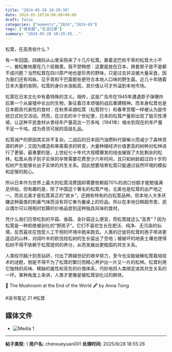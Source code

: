 ```yaml
---
title: "2024-05-20 10:29:38"
date: 2024-05-20T10:00:00+08:00
draft: false
categories: ["moments","2024","2024-05"]
tags: ["朋友圈","生活记录"]
summary: "2024-05-20 10:29:38..."
---
```


松茸，在高贵些什么？

有一年回国，四姨妈从山里采购来了十几斤松茸。裹着泥巴和干草的松茸大小不一，被松散地塞在几个纸箱里。我不禁畅想：这要是放在日本，换套房子是不是都不成问题？当然松茸在四川原产地也是珍贵的野味，只是过去并没被大量采食，因为我们还有鸡枞、见手青和干巴菌那些更符合本地人口味的野生菌。近几十年随着日本大量的收购，松茸的身价水涨船高，其价值认可才外溢到本地市场。

松茸在日本文化中有着特殊的含义。相传，这是广岛市在1945年遭遇原子弹爆炸后第一个从废墟中长出的生物，象征着日本顽强的战后重建精神。而本身松茸也是日本颇具代表性的食材：在秋季采摘松茸（松茸狩り）和春季赏樱一样被认为是传统日式社交活动。然而，在过去的半个世纪里，日本的松茸产量却出现了毁灭性滑坡，让这种平民食材从曾经年产量高达一万多吨（1941年）缩水到现在的年产量不足一千吨，成为奇货可居的高级礼品。

松茸减产的原因其实并不复杂。二战后的日本因汽油燃料代替柴火而减少了森林资源的养护；又因为建造和审美需求的转变，大量种植经济价值更高的树种对松林进行了更替。最重要的是，上世纪七十年代大规模爆发的线虫摧毁了大批剩余的松林。松茸从孢子到子实体的孕育需要花费至少六年时间，且只和树龄超过四十岁的松树产生能够长出子实体的共生关系。因此想要培育松茸只能通过自然环境的模拟和足够的耐心。

所以日本作为世界上最大的松茸消费国却需要依赖超70%的进口份额才能勉强满足供给。但有趣的是，除了中国这个著名的松茸产地，北美也是松茸的出产地之一。而且北美才是松茸真正的“故乡”，还拥有特有的白松茸品种。但本地人大多厌嫌这种菌类的刺鼻气味而没有将它奉为餐桌上的珍品。所以在本地日韩超市里，民众偶尔可以用相对划算的价格品尝到这种独具风味的食材。

凭什么我们日常吃到的平菇、香菇、金针菇这么便宜，而松茸就这么“高贵”？因为松茸是一种拒绝被驯化的“野孩子”。它们不喜欢生长在肥沃、纯净、无污染的仙境，反而喜欢在饱受人工干预的环境中跑来跑去。人类的迁徙将松茸的孢子带进更遥远的山林，对阔叶木的砍伐给松树的生长留出了空地；被破坏的地表土壤也使得松树不得不依赖于松茸提供的养分，从而发展出更稳固的共生关系。

人类绞尽脑汁刻苦钻研，付出了跨越世纪的艰辛努力，至今也没能破解松茸栽培技术的谜题，倒是不得不为了松茸的繁衍而精心养护出一片又一片的松林。松茸利用它独特的风味、稀缺的属性和背负的价值体系，巧妙地将人类绑定进其共生关系的一环。某种角度上来讲，人类才更像是被松茸驯化过的群体。

📖 The Mushroom at the End of the World
🖋️ by Anna Tsing

#读书笔记 21
​#松茸

## 媒体文件

- ![Media 1](/Moments/photos/2024-05-20/202405201029380.jpg)

---

**帖子类型:** 1
**用户名:** chenxueyuan001
**处理时间:** 2025/8/28 18:55:26